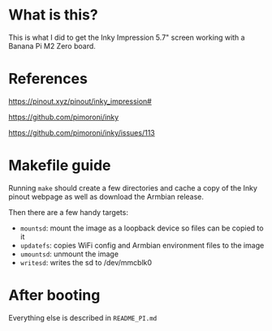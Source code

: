
What is this?
=============
This is what I did to get the Inky Impression 5.7" screen working with a Banana Pi M2 Zero board.

References
==========
https://pinout.xyz/pinout/inky_impression#

https://github.com/pimoroni/inky

https://github.com/pimoroni/inky/issues/113

Makefile guide
==============
Running `make` should create a few directories and cache a copy of the Inky pinout webpage as well as download the Armbian release.

Then there are a few handy targets:

* `mountsd`: mount the image as a loopback device so files can be copied to it
* `updatefs`: copies WiFi config and Armbian environment files to the image
* `umountsd`: unmount the image
* `writesd`: writes the sd to /dev/mmcblk0

After booting
=============
Everything else is described in `README_PI.md`

